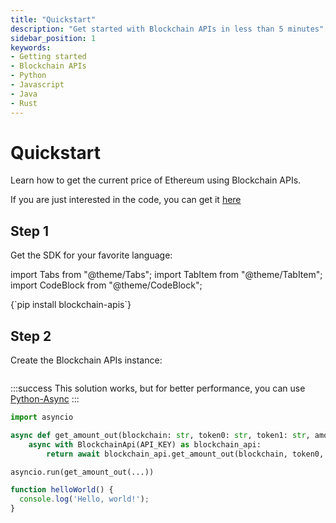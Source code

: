 ```yaml
---
title: "Quickstart"
description: "Get started with Blockchain APIs in less than 5 minutes"
sidebar_position: 1
keywords:
- Getting started
- Blockchain APIs
- Python
- Javascript
- Java
- Rust
---
```


# Quickstart

Learn how to get the current price of Ethereum using Blockchain APIs.

If you are just interested in the code, you can get it [here](https://github.com/blockchainapis/blockchain-apis-python-example/blob/master/src/async/get_eth_price.py)

## Step 1

Get the SDK for your favorite language:

import Tabs from "@theme/Tabs";
import TabItem from "@theme/TabItem";
import CodeBlock from "@theme/CodeBlock";

<Tabs groupId="programming-language" queryString>
    <TabItem value="python" label="Python" default>
        <CodeBlock language="shell">
            {`pip install blockchain-apis`}
        </CodeBlock>
    </TabItem>
</Tabs>

## Step 2

Create the Blockchain APIs instance:

<Tabs groupId="programming-language" queryString>
<TabItem value="python" label="Python">

```py

```
:::success
This solution works, but for better performance, you can use [Python-Async](?programming-language=async-python)
:::

</TabItem>
<TabItem value="async-python" label="Python-Async">

```py
import asyncio

async def get_amount_out(blockchain: str, token0: str, token1: str, amountIn: int):
    async with BlockchainApi(API_KEY) as blockchain_api:
        return await blockchain_api.get_amount_out(blockchain, token0, token1, amountIn)

asyncio.run(get_amount_out(...))
```

</TabItem>
<TabItem value="javascript" label="JavaScript">

```js
function helloWorld() {
  console.log('Hello, world!');
}
```

</TabItem>
</Tabs>

